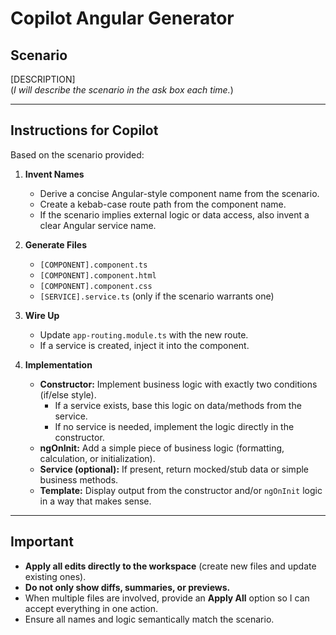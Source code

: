 # Copilot Angular Generator

## Scenario
[DESCRIPTION]  
(*I will describe the scenario in the ask box each time.*)

---

## Instructions for Copilot
Based on the scenario provided:

1. **Invent Names**
   - Derive a concise Angular-style component name from the scenario.  
   - Create a kebab-case route path from the component name.  
   - If the scenario implies external logic or data access, also invent a clear Angular service name.  

2. **Generate Files**
   - `[COMPONENT].component.ts`
   - `[COMPONENT].component.html`
   - `[COMPONENT].component.css`
   - `[SERVICE].service.ts` (only if the scenario warrants one)  

3. **Wire Up**
   - Update `app-routing.module.ts` with the new route.  
   - If a service is created, inject it into the component.  

4. **Implementation**
   - **Constructor:** Implement business logic with exactly two conditions (if/else style).  
     - If a service exists, base this logic on data/methods from the service.  
     - If no service is needed, implement the logic directly in the constructor.  
   - **ngOnInit:** Add a simple piece of business logic (formatting, calculation, or initialization).  
   - **Service (optional):** If present, return mocked/stub data or simple business methods.  
   - **Template:** Display output from the constructor and/or `ngOnInit` logic in a way that makes sense.  

---

## Important
- **Apply all edits directly to the workspace** (create new files and update existing ones).  
- **Do not only show diffs, summaries, or previews.**  
- When multiple files are involved, provide an **Apply All** option so I can accept everything in one action.  
- Ensure all names and logic semantically match the scenario.  